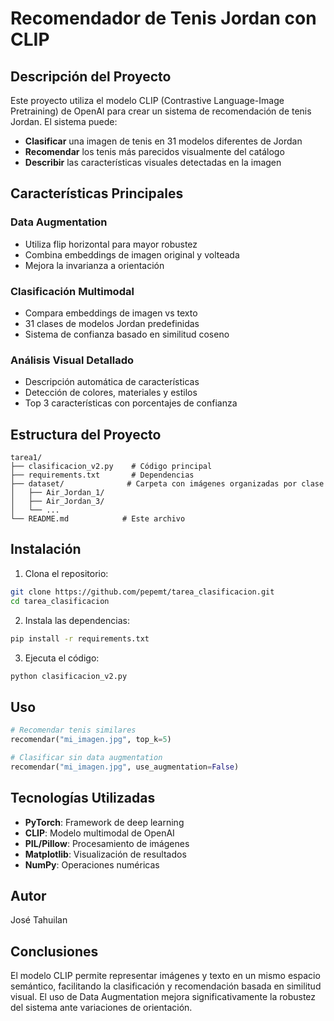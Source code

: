 # Recomendador de Tenis Jordan con CLIP

## Descripción del Proyecto
Este proyecto utiliza el modelo CLIP (Contrastive Language-Image Pretraining) de OpenAI para crear un sistema de recomendación de tenis Jordan. El sistema puede:

- **Clasificar** una imagen de tenis en 31 modelos diferentes de Jordan
- **Recomendar** los tenis más parecidos visualmente del catálogo
- **Describir** las características visuales detectadas en la imagen

## Características Principales

### Data Augmentation
- Utiliza flip horizontal para mayor robustez
- Combina embeddings de imagen original y volteada
- Mejora la invarianza a orientación

### Clasificación Multimodal
- Compara embeddings de imagen vs texto
- 31 clases de modelos Jordan predefinidas
- Sistema de confianza basado en similitud coseno

### Análisis Visual Detallado
- Descripción automática de características
- Detección de colores, materiales y estilos
- Top 3 características con porcentajes de confianza

## Estructura del Proyecto

```
tarea1/
├── clasificacion_v2.py    # Código principal
├── requirements.txt       # Dependencias
├── dataset/              # Carpeta con imágenes organizadas por clase
│   ├── Air_Jordan_1/
│   ├── Air_Jordan_3/
│   └── ...
└── README.md            # Este archivo
```

## Instalación

1. Clona el repositorio:
```bash
git clone https://github.com/pepemt/tarea_clasificacion.git
cd tarea_clasificacion
```

2. Instala las dependencias:
```bash
pip install -r requirements.txt
```

3. Ejecuta el código:
```bash
python clasificacion_v2.py
```

## Uso

```python
# Recomendar tenis similares
recomendar("mi_imagen.jpg", top_k=5)

# Clasificar sin data augmentation
recomendar("mi_imagen.jpg", use_augmentation=False)
```

## Tecnologías Utilizadas

- **PyTorch**: Framework de deep learning
- **CLIP**: Modelo multimodal de OpenAI
- **PIL/Pillow**: Procesamiento de imágenes
- **Matplotlib**: Visualización de resultados
- **NumPy**: Operaciones numéricas

## Autor
José Tahuilan

## Conclusiones

El modelo CLIP permite representar imágenes y texto en un mismo espacio semántico, facilitando la clasificación y recomendación basada en similitud visual. El uso de Data Augmentation mejora significativamente la robustez del sistema ante variaciones de orientación.